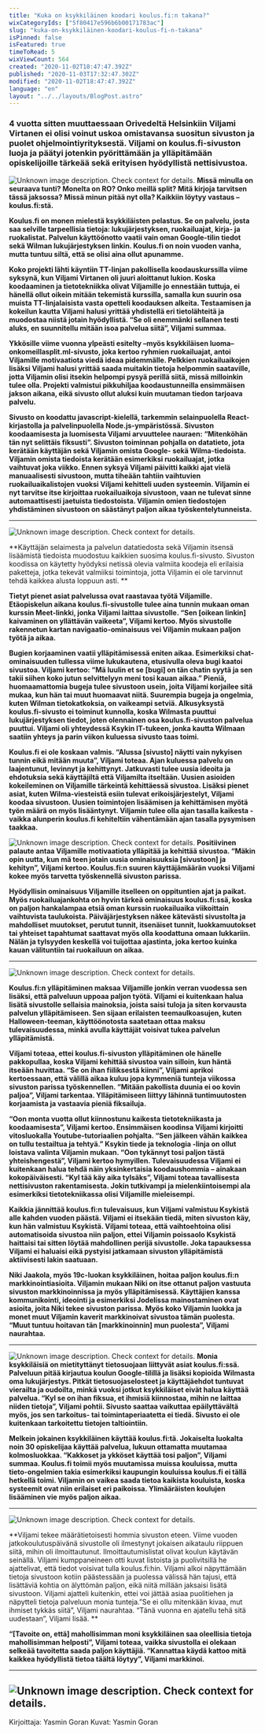 ```yaml
---
title: "Kuka on ksykkiläinen koodari koulus.fi:n takana?"
wixCategoryIds: ["5f80417e596b6b00171783ac"]
slug: "kuka-on-ksykkiläinen-koodari-koulus-fi-n-takana"
isPinned: false
isFeatured: true
timeToRead: 5
wixViewCount: 564
created: "2020-11-02T18:47:47.392Z"
published: "2020-11-03T17:32:47.302Z"
modified: "2020-11-02T18:47:47.392Z"
language: "en"
layout: "../../layouts/BlogPost.astro"
---
```

### **4 vuotta sitten muuttaessaan Orivedeltä Helsinkiin Viljami Virtanen ei olisi voinut uskoa omistavansa suositun sivuston ja puolet ohjelmointiyrityksestä. Viljami on koulus.fi-sivuston luoja ja päätyi jotenkin pyörittämään ja ylläpitämään opiskelijoille tärkeää sekä erityisen hyödyllistä nettisivustoa.**

![Unknown image description. Check context for details.](https://static.wixstatic.com/media/18093e_e577b39ef6c84563b98a6516bd65866d~mv2.jpg)
**Missä minulla on seuraava tunti? Monelta on RO? Onko meillä split? Mitä kirjoja tarvitsen tässä jaksossa? Missä minun pitää nyt olla? Kaikkiin löytyy vastaus –koulus.fi:stä.**

**Koulus.fi on monen mielestä ksykkiläisten pelastus. Se on palvelu, josta saa selville tarpeellisia tietoja: lukujärjestyksen, ruokailuajat, kirja- ja ruokalistat. Palvelun käyttöönotto vaatii vain oman Google-tilin tiedot sekä Wilman lukujärjestyksen linkin. Koulus.fi on noin vuoden vanha, mutta tuntuu siltä, että se olisi aina ollut apunamme.**

**Koko projekti lähti käyntiin TT-linjan pakollisella koodauskurssilla viime syksynä, kun Viljami Virtanen oli juuri aloittanut lukion. Koska koodaaminen ja tietotekniikka olivat Viljamille jo ennestään tuttuja, ei hänellä ollut oikein mitään tekemistä kurssilla, samalla kun suurin osa muista TT-linjalaisista vasta opetteli koodauksen alkeita. Testaamisen ja kokeilun kautta Viljami halusi yrittää yhdistellä eri tietolähteitä ja muodostaa niistä jotain hyödyllistä. “Se oli enemmänki sellanen testi aluks, en suunnitellu mitään isoa palvelua siitä”, Viljami summaa.**

**Ykkösille viime vuonna ylpeästi esitelty –myös ksykkiläisen luoma–  onkomeillasplit.ml-sivusto, joka kertoo ryhmien ruokailuajat, antoi Viljamille motivaatiota viedä ideaa pidemmälle. Pelkkien ruokailuaikojen lisäksi Viljami halusi yrittää saada muitakin tietoja helpommin saataville, jotta Viljamin olisi itsekin helpompi pysyä perillä siitä, missä milloinkin tulee olla. Projekti valmistui pikkuhiljaa koodaustunneilla ensimmäisen jakson aikana, eikä sivusto ollut aluksi kuin muutaman tiedon tarjoava palvelu.**

**Sivusto on koodattu javascript-kielellä, tarkemmin selainpuolella React-kirjastolla ja palvelinpuolella Node.js-ympäristössä. Sivuston koodaamisesta ja luomisesta Viljami arvuuttelee nauraen: “Mitenköhän tän nyt selittäis fiksusti”. Sivuston toiminnan pohjalla on datatieto, jota kerätään käyttäjän sekä Viljamin omista Google- sekä Wilma-tiedoista. Viljamin omista tiedoista kerätään esimerkiksi ruokailuajat, jotka vaihtuvat joka viikko. Ennen syksyä Viljami päivitti kaikki ajat vielä manuaalisesti sivustoon, mutta tiheään tahtiin vaihtuvien ruokailuaikalistojen vuoksi Viljami kehitteli uuden systeemin. Viljamin ei nyt tarvitse itse kirjoittaa ruokailuaikoja sivustoon, vaan ne tulevat sinne automaattisesti jaetuista tiedostoista. Viljamin omien tiedostojen yhdistäminen sivustoon on säästänyt paljon aikaa työskentelytunneista.**
****
![Unknown image description. Check context for details.](https://static.wixstatic.com/media/18093e_a6448a9460fb4e1b94083957ffd947bf~mv2.jpg)

**Käyttäjän selaimesta ja palvelun datatiedosta sekä Viljamin itsensä lisäämistä tiedoista muodostuu kaikkien suosima koulus.fi-sivusto. Sivuston koodissa on käytetty hyödyksi netissä olevia valmiita koodeja eli erilaisia paketteja, jotka tekevät valmiiksi toimintoja, jotta Viljamin ei ole tarvinnut tehdä kaikkea alusta loppuun asti. **

**Tietyt pienet asiat palvelussa ovat raastavaa työtä Viljamille. Etäopiskelun aikana koulus.fi-sivustolle tulee aina tunnin mukaan oman kurssin Meet-linkki, jonka Viljami laittaa sivustolle. “Sen [oikean linkin] kaivaminen on yllättävän vaikeeta”, Viljami kertoo. Myös sivustolle rakennetun kartan navigaatio-ominaisuus vei Viljamin mukaan paljon työtä ja aikaa.**

**Bugien korjaaminen vaatii ylläpitämisessä eniten aikaa. Esimerkiksi chat-ominaisuuden tullessa viime lukukautena, etusivulla oleva bugi kaatoi sivustoa. Viljami kertoo: “Mä luulin et se [bugi] on tän chatin syytä ja sen takii siihen koko jutun selvittelyyn meni tosi kauan aikaa.” Pieniä, huomaamattomia bugeja tulee sivustoon usein, joita Viljami korjailee sitä mukaa, kun hän tai muut huomaavat niitä. Suurempia bugeja ja ongelmia, kuten Wilman tietokatkoksia, on vaikeampi setviä. Alkusyksystä koulus.fi-sivusto ei toiminut kunnolla, koska Wilmasta puuttui lukujärjestyksen tiedot, joten olennainen osa koulus.fi-sivuston palvelua puuttui. Viljami oli yhteydessä Ksykin IT-tukeen, jonka kautta Wilmaan saatiin yhteys ja parin viikon kuluessa sivusto taas toimi.**

**Koulus.fi ei ole koskaan valmis. “Alussa [sivusto] näytti vain nykyisen tunnin eikä mitään muuta”, Viljami toteaa. Ajan kuluessa palvelu on laajentunut, levinnyt ja kehittynyt. Jatkuvasti tulee uusia ideoita ja ehdotuksia sekä käyttäjiltä että Viljamilta itseltään. Uusien asioiden kokeileminen on Viljamille tärkeintä kehittäessä sivustoa. Lisäksi pienet asiat, kuten Wilma-viesteistä esiin tulevat erikoisjärjestelyt, Viljami koodaa sivustoon. Uusien toimintojen lisäämisen ja kehittämisen myötä työn määrä on myös lisääntynyt. Viljamin tulee olla ajan tasalla kaikesta - vaikka alunperin koulus.fi kehiteltiin vähentämään ajan tasalla pysymisen taakkaa.**

![Unknown image description. Check context for details.](https://static.wixstatic.com/media/18093e_e3b736b1687f4dc591033757b59a18f5~mv2.jpg)
**Positiivinen palaute antaa Viljamille motivaatiota ylläpitää ja kehittää sivustoa. “Mäkin opin uutta, kun mä teen jotain uusia ominaisuuksia [sivustoon] ja kehityn”, Viljami kertoo. Koulus.fi:n suuren käyttäjämäärän vuoksi Viljami kokee myös tarvetta työskennellä sivuston parissa.**

**Hyödyllisin ominaisuus Viljamille itselleen on oppituntien ajat ja paikat. Myös ruokailuajankohta on hyvin tärkeä ominaisuus koulus.fi:ssä, koska on paljon hankalampaa etsiä oman kurssin ruokailuaika viikoittain vaihtuvista taulukoista. Päiväjärjestyksen näkee kätevästi sivustolta ja mahdolliset muutokset, perutut tunnit, itsenäiset tunnit, luokkamuutokset tai yhteiset tapahtumat saattavat myös olla koodattuna omaan lukkariin. Nälän ja tylsyyden keskellä voi tuijottaa ajastinta, joka kertoo kuinka kauan välituntiin tai ruokailuun on aikaa.**
****
![Unknown image description. Check context for details.](https://static.wixstatic.com/media/18093e_f35583a9ea8b471a899af4d96e0563a9~mv2.jpg)

**Koulus.fi:n ylläpitäminen maksaa Viljamille jonkin verran vuodessa sen lisäksi, että palveluun uppoaa paljon työtä. Viljami ei kuitenkaan halua lisätä sivustolle sellaisia mainoksia, joista saisi tuloja ja siten korvausta palvelun ylläpitämiseen. Sen sijaan erilaisten teemaulkoasujen, kuten Halloween-teeman, käyttöönotosta saatetaan ottaa maksu tulevaisuudessa, minkä avulla käyttäjät voisivat tukea palvelun ylläpitämistä.**

**Viljami toteaa, ettei koulus.fi-sivuston ylläpitäminen ole hänelle pakkopullaa, koska Viljami kehittää sivustoa vain silloin, kun häntä itseään huvittaa. “Se on ihan fiiliksestä kiinni”, Viljami aprikoi kertoessaan, että välillä aikaa kuluu jopa kymmeniä tunteja viikossa sivuston parissa työskennellen. “Mitään pakollista duunia ei oo kovin paljoa”, Viljami tarkentaa. Ylläpitämiseen liittyy lähinnä tuntimuutosten korjaamista ja vastaavia pieniä fiksailuja.**

**“Oon monta vuotta ollut kiinnostunu kaikesta tietotekniikasta ja koodaamisesta”, Viljami kertoo. Ensimmäisen koodinsa Viljami kirjoitti vitosluokalla Youtube-tutoriaalien pohjalta. “Sen jälkeen vähän kaikkea on tullu testailtua ja tehtyä.” Ksykin tiede ja teknologia -linja on ollut loistava valinta Viljamin mukaan. “Oon tykännyt tosi paljon tästä yhteishengestä”, Viljami kertoo hymyillen. Tulevaisuudessa Viljami ei kuitenkaan halua tehdä näin yksinkertaisia koodaushommia – ainakaan kokopäiväisesti. “Kyl tää käy aika tylsäks”, Viljami toteaa tavallisesta nettisivuston rakentamisesta. Jokin tutkivampi ja mielenkiintoisempi ala esimerkiksi tietotekniikassa olisi Viljamille mieleisempi.**

**Kaikkia jännittää koulus.fi:n tulevaisuus, kun Viljami valmistuu Ksykistä alle kahden vuoden päästä. Viljami ei itsekään tiedä, miten sivuston käy, kun hän valmistuu Ksykistä. Viljami toteaa, että vaihtoehtoina olisi automatisoida sivustoa niin paljon, ettei Viljamin poissaolo Ksykistä haittaisi tai sitten löytää mahdollinen perijä sivustolle. Joka tapauksessa Viljami ei haluaisi eikä pystyisi jatkamaan sivuston ylläpitämistä aktiivisesti lakin saatuaan.**

**Niki Jaakola, myös 19c-luokan ksykkiläinen, hoitaa paljon koulus.fi:n markkinointiasioita. Viljamin mukaan Niki on itse ottanut paljon vastuuta sivuston markkinoinnissa ja myös ylläpitämisessä. Käyttäjien kanssa kommunikointi, ideointi ja esimerkiksi Jodelissa mainostaminen ovat asioita, joita Niki tekee sivuston parissa. Myös koko Viljamin luokka ja monet muut Viljamin kaverit markkinoivat sivustoa tämän puolesta. “Muut tuntuu hoitavan tän [markkinoinnin] mun puolesta”, Viljami naurahtaa.**
****
![Unknown image description. Check context for details.](https://static.wixstatic.com/media/18093e_03775272dc584036b84f21e57e321d06~mv2.jpg)
**Monia ksykkiläisiä on mietityttänyt**
**tietosuojaan liittyvät asiat koulus.fi:ssä. Palveluun pitää kirjautua koulun Google-tilillä ja lisäksi kopioida Wilmasta oma lukujärjestys. Pitkät tietosuojaselosteet ja käyttäjäehdot tuntuvat vierailta ja oudoilta, minkä vuoksi jotkut ksykkiläiset eivät halua käyttää palvelua. “Kyl se on ihan fiksua, et ihmisiä kiinnostaa, mihin ne laittaa niiden tietoja”, Viljami pohtii. Sivusto saattaa vaikuttaa epäilyttävältä myös, jos sen tarkoitus- tai toimintaperiaatetta ei tiedä. Sivusto ei ole kuitenkaan tarkoitettu tietojen taltiointiin.**

**Melkein jokainen ksykkiläinen käyttää koulus.fi:tä. Jokaiselta luokalta noin 30 opiskelijaa käyttää palvelua, lukuun ottamatta muutamaa kolmosluokkaa. “Kakkoset ja ykköset käyttää tosi paljon”, Viljami summaa. Koulus.fi toimii myös muutamissa muissa kouluissa, mutta tieto-ongelmien takia esimerkiksi kaupungin kouluissa koulus.fi ei tällä hetkellä toimi. Viljamin on vaikea saada tietoa kaikista kouluista, koska systeemit ovat niin erilaiset eri paikoissa. Ylimääräisten koulujen lisääminen vie myös paljon aikaa.**
****
![Unknown image description. Check context for details.](https://static.wixstatic.com/media/18093e_7c8c81e00d3942189818863f7394e529~mv2.jpg)

**Viljami tekee määrätietoisesti hommia sivuston eteen. Viime vuoden jatkokoulutuspäivänä sivustolle oli ilmestynyt jokaisen aikataulu riippuen siitä, mihin oli ilmoittautunut. Ilmoittautumislistat olivat koulun käytävän seinällä. Viljami kumppaneineen otti kuvat listoista ja puolivitsillä he ajattelivat, että tiedot voisivat tulla koulus.fi:hin. Viljami alkoi näpyttämään tietoja sivustoon kotiin päästessään ja puolessa välissä hän tajusi, että lisättäviä kohtia on älyttömän paljon, eikä niitä millään jaksaisi lisätä sivustoon. Viljami ajatteli kuitenkin, ettei voi jättää asiaa puolitiehen ja näpytteli tietoja palveluun monia tunteja.”Se ei ollu mitenkään kivaa, mut ihmiset tykkäs siitä”, Viljami naurahtaa. “Tänä vuonna en ajatellu tehä sitä uudestaan”, Viljami lisää. **

**“[Tavoite on, että] mahollisimman moni ksykkiläinen saa oleellisia tietoja mahollisimman helposti”, Viljami toteaa, vaikka sivustolla ei olekaan selkeää tavoitetta saada paljon käyttäjiä. “Kannattaa käydä kattoo mitä kaikkea hyödyllistä tietoa täältä löytyy”, Viljami markkinoi.**
** **
![Unknown image description. Check context for details.](https://static.wixstatic.com/media/18093e_6f4e994611554ff58665bfecccee1cd2~mv2.jpg)
---
Kirjoittaja: Yasmin Goran
Kuvat: Yasmin Goran


